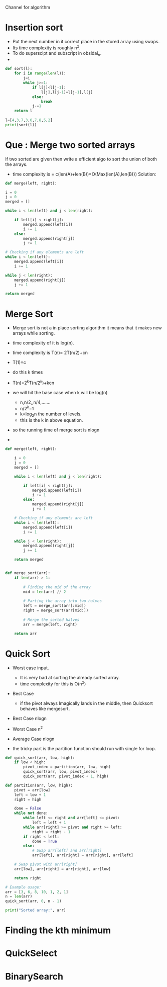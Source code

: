 Channel for algorithm


# Insertion sort
- Put the next number in  it correct place in the stored array using swaps.
- Its time complexity is roughly n$^2$.
- To do superscipt and subscript in obsidai$_n$.
- 

```python
def sort(l):
    for i in range(len(l)):
        j=i
        while j>=1:
            if l[j]<l[j-1]:
                l[j],l[j-1]=l[j-1],l[j]
            else:
                break
            j-=1
    return l
        
l=[4,3,7,3,0,7,8,5,2]
print(sort(l))
```




# Que : Merge two sorted arrays

If two sorted are given then write a efficient algo to sort the union of both the arrays.
- time complexity is = c(len(A)+len(B))=O(Max{len(A),len(B)})
Solution:

```python
def merge(left, right):

i = 0
j = 0
merged = []

while i < len(left) and j < len(right):

	if left[i] < right[j]:
		merged.append(left[i])
		i += 1
	else:
		merged.append(right[j])
		j += 1

# Checking if any elements are left
while i < len(left):
	merged.append(left[i])
	i += 1

while j < len(right):
	merged.append(right[j])
	j += 1

return merged


```

# Merge Sort


- Merge sort is not  a in place sorting algorithm it means that it makes new arrays while sorting.
-  time complexity of it is log(n).
- time  complexity is T(n)= 2T(n/2)+cn
- T(1)=c


- do this k times 
- T(n)=2$^k$T(n/2$^k$)+kcn

- we will hit the base case when k will be log(n)
	- n,n/2,,n/4,.......
	- n/2$^k$=1
	- k=log$_2$n    the number of levels.
	- this is the k in above equation.
- so the running time of merge sort is nlogn
- 

```python
def merge(left, right):

	i = 0
    j = 0
    merged = []

    while i < len(left) and j < len(right):

        if left[i] < right[j]:
            merged.append(left[i])
            i += 1
        else:
            merged.append(right[j])
            j += 1

    # Checking if any elements are left
    while i < len(left):
        merged.append(left[i])
        i += 1

    while j < len(right):
        merged.append(right[j])
        j += 1

    return merged


def merge_sort(arr):
	if len(arr) > 1:
	
		# Finding the mid of the array
		mid = len(arr) // 2
	
		# Parting the array into two halves
		left = merge_sort(arr[:mid])
		right = merge_sort(arr[mid:])
	
		# Merge the sorted halves
		arr = merge(left, right)
	
	return arr
```

# Quick Sort

- Worst case input.
	- It is very bad at sorting the already sorted array.  
	- time complexity for this is O(n$^2$)
- Best Case
	- if the pivot always lmagically lands in the middle, then Quicksort behaves like mergesort.
- Best Case nlogn
- Worst Case n$^2$
- Average Case nlogn



- the tricky part is the partition function should run with single for loop.



```python
def quick_sort(arr, low, high):
    if low < high:
        pivot_index = partition(arr, low, high)
        quick_sort(arr, low, pivot_index)
        quick_sort(arr, pivot_index + 1, high)

def partition(arr, low, high):
    pivot = arr[low]
    left = low + 1
    right = high

    done = False
    while not done:
        while left <= right and arr[left] <= pivot:
            left = left + 1
        while arr[right] >= pivot and right >= left:
            right = right - 1
        if right < left:
            done = True
        else:
            # Swap arr[left] and arr[right]
            arr[left], arr[right] = arr[right], arr[left]

    # Swap pivot with arr[right]
    arr[low], arr[right] = arr[right], arr[low]

    return right

# Example usage:
arr = [3, 6, 8, 10, 1, 2, 1]
n = len(arr)
quick_sort(arr, 0, n - 1)

print("Sorted array:", arr)

```


# Finding the kth minimum
# QuickSelect
# BinarySearch






